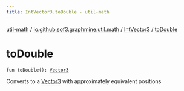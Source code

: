 ```yaml
---
title: IntVector3.toDouble - util-math
---
```


[util-math](../../index.html) / [io.github.sof3.graphmine.util.math](../index.html) / [IntVector3](index.html) / [toDouble](./to-double.html)

# toDouble

`fun toDouble(): `[`Vector3`](../-vector3/index.html)

Converts to a [Vector3](../-vector3/index.html) with approximately equivalent positions

